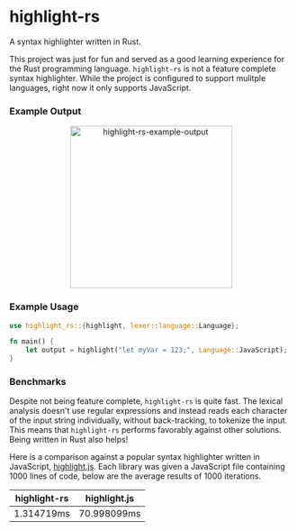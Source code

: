 # highlight-rs

A syntax highlighter written in Rust. 

This project was just for fun and served as a good learning experience for the Rust programming language. `highlight-rs` is not a feature complete syntax highlighter. While the project is configured to support mulitple languages, right now it only supports JavaScript.

### Example Output
<p align="center">
 <img width="288" alt="highlight-rs-example-output" src="https://user-images.githubusercontent.com/23458996/175671243-746424fc-7963-429f-9728-31057a3b96db.png">
</p>



### Example Usage
```rust
use highlight_rs::{highlight, lexer::language::Language};

fn main() {
    let output = highlight("let myVar = 123;", Language::JavaScript);
}
```

### Benchmarks
Despite not being feature complete, `highlight-rs` is quite fast. The lexical analysis doesn't use regular expressions and instead reads each character of the input string individually, without back-tracking, to tokenize the input. This means that `highlight-rs` performs favorably against other solutions. Being written in Rust also helps!

Here is a comparison against a popular syntax highlighter written in JavaScript, [highlight.js](https://github.com/highlightjs/highlight.js). Each library was given a JavaScript file containing 1000 lines of code, below are the average results of 1000 iterations.

| highlight-rs | highlight.js |
|--------------|--------------|
|1.314719ms    |70.998099ms   |
